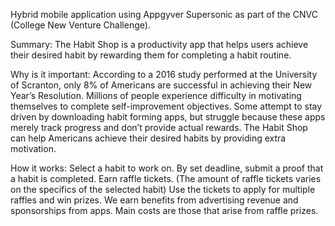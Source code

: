 Hybrid mobile application using Appgyver Supersonic as part of the CNVC (College New Venture Challenge).

Summary: 
The Habit Shop is a productivity app that helps users achieve their desired habit by rewarding them for completing a habit routine.

Why is it important:
According to a 2016 study performed at the University of Scranton, only 8% of Americans are successful in achieving their New Year’s Resolution. Millions of people experience difficulty in motivating themselves to complete self-improvement objectives. Some attempt to stay driven by downloading habit forming apps, but struggle because these apps merely track progress and don’t provide actual rewards. The Habit Shop can help Americans achieve their desired habits by providing extra motivation.

How it works:
Select a habit to work on. 
By set deadline, submit a proof that a habit is completed.
Earn raffle tickets. (The amount of raffle tickets varies on the specifics of the selected habit)
Use the tickets to apply for multiple raffles and win prizes.
We earn benefits from advertising revenue and sponsorships from apps.
Main costs are those that arise from raffle prizes.
